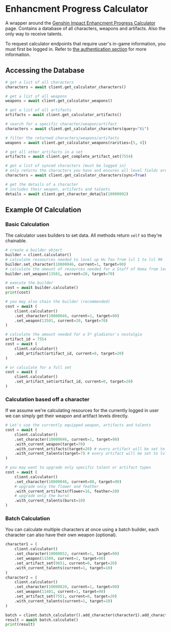# Enhancment Progress Calculator

A wrapper around the [Genshin Impact Enhancment Progress Calculator](https://act.hoyolab.com/ys/event/calculator-sea/index.html) page.
Contains a database of all characters, weapons and artifacts. Also the only way to receive talents.

To request calculator endpoints that require user's in-game information, you must first be logged in. Refer to [the authentication section](authentication.md) for more information.

## Accessing the Database

```py
# get a list of all characters
characters = await client.get_calculator_characters()

# get a list of all weapons
weapons = await client.get_calculator_weapons()

# get a list of all artifacts
artifacts = await client.get_calculator_artifacts()

# search for a specific character/weapon/artifact
characters = await client.get_calculator_characters(query="Xi")

# filter the returned characters/weapons/artifacts
weapons = await client.get_calculator_weapons(rarities=[5, 4])

# get all other artifacts in a set
artifacts = await client.get_complete_artifact_set(7554)
```

```py
# get a list of synced characters (must be logged in)
# only returns the characters you have and ensures all level fields are provided
characters = await client.get_calculator_characters(sync=True)

# get the details of a character
# includes their weapon, artifacts and talents
details = await client.get_character_details(10000002)
```

## Example Of Calculation

### Basic Calculation

The calculator uses builders to set data. All methods return `self` so they're chainable.

```py
# create a builder object
builder = client.calculator()
# calculate resoources needed to level up Hu Tao from lvl 1 to lvl 90
builder.set_character(10000046, current=1, target=90)
# calculate the amount of resources needed for a Staff of Homa from level 20 to level 70
builder.set_weapon(13501, current=20, target=70)

# execute the builder
cost = await builder.calculate()
print(cost)
```

```py
# you may also chain the builder (recommended)
cost = await (
    client.calculator()
    .set_character(10000046, current=1, target=90)
    .set_weapon(13501, current=20, target=70)
)

```

```py
# calculate the amount needed for a 5* gladiator's nostalgia
artifact_id = 7554
cost = await (
    client.calculator()
    .add_artifact(artifact_id, current=0, target=20)
)

# or calculate for a full set
cost = await (
    client.calculator()
    .set_artifact_set(artifact_id, current=0, target=20)
)
```

### Calculation based off a character

If we assume we're calculating resources for the currently logged in user we can simply get their weapon and artifact levels directly.

```py
# Let's use the currently equipped weapon, artifacts and talents
cost = await (
    client.calculator()
    .set_character(10000046, current=1, target=90)
    .with_current_weapon(target=70)
    .with_current_artifacts(target=20) # every artifact will be set to lvl 20
    .with_current_talents(target=7) # every artifact will be set to lvl 7
)
```

```py
# you may want to upgrade only specific talent or artifact types
cost = await (
    client.calculator()
    .set_character(10000046, current=80, target=90)
    # upgrade only the flower and feather
    .with_current_artifacts(flower=16, feather=20)
    # upgrade only the burst
    .with_current_talents(burst=10)
)
```

### Batch Calculation

You can calculate multiple characters at once using a batch builder, each character can also have their own weapon (optional).

```py
character1 = (
    client.calculator()
    .set_character(10000052, current=1, target=90)
    .set_weapon(11509, current=1, target=90)
    .set_artifact_set(9651, current=0, target=20)
    .with_current_talents(current=1, target=10)
)
character2 = (
    client.calculator()
    .set_character(10000020, current=1, target=90)
    .set_weapon(11401, current=1, target=90)
    .set_artifact_set(7551, current=0, target=20)
    .with_current_talents(current=1, target=10)
)

batch = client.batch_calculator().add_character(character1).add_character(character2)
result = await batch.calculate()
print(result)
```
